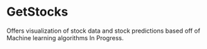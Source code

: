 # GetStocks
Offers visualization of stock data and stock predictions based off of Machine learning algorithms
In Progress.
